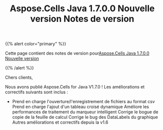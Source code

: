 ﻿---
title: Aspose.Cells Java 1.7.0.0 Nouvelle version Notes de version
type: docs
weight: 110
url: /fr/java/aspose-cells-java-1-7-0-0-new-release-release-notes/
---
{{% alert color="primary" %}} 

 Cette page contient des notes de version pour[Aspose.Cells Java 1.7.0.0 Nouvelle version](https://downloads.aspose.com/cells/java/new-releases/aspose.cells-java-1.7.0.0-new-release/)

{{% /alert %}} 

 Chers clients,

 Nous avons publié Aspose.Cells for Java V1.7.0 ! Les améliorations et correctifs suivants sont inclus :

- Prend en charge l'ouverture/l'enregistrement de fichiers au format csv
 Prend en charge l'ajout d'un tableau croisé dynamique
 Améliore les performances de traitement du marqueur intelligent
 Corrige le bogue de copie de la feuille de calcul
Corrige le bug des DataLabels du graphique
 Autres améliorations et correctifs depuis la v1.6
